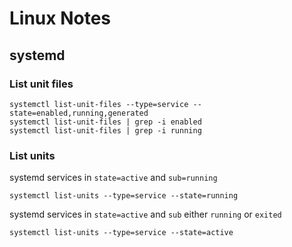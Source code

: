 # Linux Notes

## systemd

### List unit files

```
systemctl list-unit-files --type=service --state=enabled,running,generated
systemctl list-unit-files | grep -i enabled
systemctl list-unit-files | grep -i running
```

### List units

systemd services in `state=active` and `sub=running`
```
systemctl list-units --type=service --state=running
```
systemd services in `state=active` and `sub` either `running` or `exited`
```
systemctl list-units --type=service --state=active
```